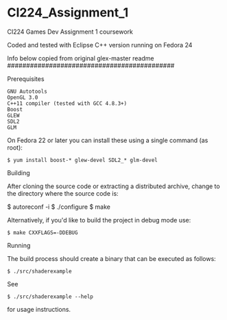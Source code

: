 # CI224_Assignment_1

CI224 Games Dev Assignment 1 coursework

Coded and tested with Eclipse C++ version running on Fedora 24

Info below copied from original glex-master readme
############################################



Prerequisites

    GNU Autotools
    OpenGL 3.0
    C++11 compiler (tested with GCC 4.8.3+)
    Boost
    GLEW
    SDL2
    GLM

On Fedora 22 or later you can install these using a single command (as root):

    $ yum install boost-* glew-devel SDL2_* glm-devel

Building

After cloning the source code or extracting a distributed archive, change to the directory where the source code is:

$ autoreconf -i
$ ./configure
$ make

Alternatively, if you'd like to build the project in debug mode use:

    $ make CXXFLAGS=-DDEBUG

Running

The build process should create a binary that can be executed as follows:

    $ ./src/shaderexample

See

    $ ./src/shaderexample --help

for usage instructions.
